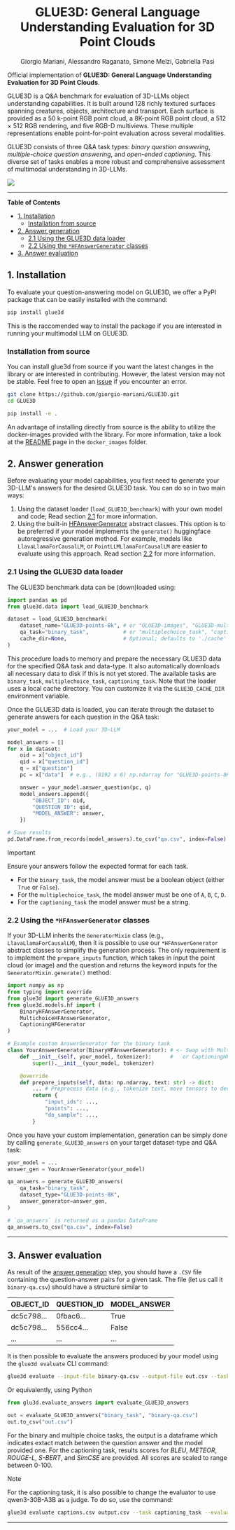 <h1 align="center">
GLUE3D: General Language Understanding Evaluation for 3D Point Clouds
</h1>
<p align="center">
Giorgio Mariani, Alessandro Raganato, Simone Melzi, Gabriella Pasi
</p>

Official implementation of **GLUE3D: General Language Understanding Evaluation for 3D Point Clouds**.

GLUE3D is a Q&A benchmark for evaluation of 3D-LLMs object understanding capabilities. It is built around 128 richly textured surfaces spanning creatures, objects, architecture and transport. Each surface is provided as a 50 k-point RGB point cloud, a 8K-point RGB point cloud, a 512 × 512 RGB rendering, and five RGB-D multiviews. These multiple representations enable point-for-point evaluation across several modalities.

GLUE3D consists of three Q&A task types: *binary question answering*, *multiple-choice question answering*, and *open-ended captioning*. This diverse set of tasks enables a more robust and comprehensive assessment of multimodal understanding in 3D-LLMs.

![](assets/teaser.jpg)

---
**Table of Contents**
- [1. Installation](#1-installation)
  - [Installation from source](#installation-from-source)
- [2. Answer generation](#2-answer-generation)
  - [2.1 Using the GLUE3D data loader](#21-using-the-glue3d-data-loader)
  - [2.2 Using the `*HFAnswerGenerator` classes](#22-using-the-hfanswergenerator-classes)
- [3. Answer evaluation](#3-answer-evaluation)

## 1. Installation

To evaluate your question-answering model on GLUE3D, we offer a PyPI package that can be easily installed with the command:

```bash
pip install glue3d
```
This is the raccomended way to install the package if you are interested in running your multimodal LLM on GLUE3D.

### Installation from source
You can install glue3d from source if you want the latest changes in the library or are interested in contributing. However, the latest version may not be stable. Feel free to open an [issue](https://github.com/giorgio-mariani/GLUE3D/issues) if you encounter an error.

```bash
git clone https://github.com/giorgio-mariani/GLUE3D.git
cd GLUE3D

pip install -e .
```
An advantage of installing directly from source is the ability to utilize the docker-images provided with the library. For more information, take a look at the [README](docker_images/README.md) page in the `docker_images` folder.

## 2. Answer generation

Before evaluating your model capabilities, you first need to generate your 3D-LLM's answers for the desired GLUE3D task. You can do so in two main ways:

1. Using the dataset loader (`load_GLUE3D_benchmark`) with your own model and code; Read section [2.1](#22-using-the-glue3d-data-loader) for more information.
2. Using the built-in [HFAnswerGenerator](glue3d/models/hf.py) abstract classes. This option is to be preferred if your model implements the `generate()` huggingface autoregressive generation method. For example, models like `LlavaLlamaForCausalLM`, or `PointLLMLlamaForCausalLM` are easier to evaluate using this approach. Read section [2.2](#22-using-the-hfanswergenerator-classes) for more information.

### 2.1 Using the GLUE3D data loader

The GLUE3D benchmark data can be (down)loaded using:

```python
import pandas as pd
from glue3d.data import load_GLUE3D_benchmark

dataset = load_GLUE3D_benchmark(
    dataset_name="GLUE3D-points-8k", # or "GLUE3D-images", "GLUE3D-multiview", "GLUE3D-points"
    qa_task="binary_task",           # or "multiplechoice_task", "captioning_task"
    cache_dir=None,                  # Optional; defaults to './cache' or $GLUE3D_CACHE_DIR
)
```



This procedure loads to memory and prepare the necessary GLUE3D data for the specified Q&A task and data-type. It also automatically downloads all necessary data to disk if this is not yet stored. The available tasks are `binary_task`, `multiplechoice_task`, `captioning_task`. Note that the loader uses a local cache directory. You can customize it via the `GLUE3D_CACHE_DIR` environment variable.

Once the GLUE3D data is loaded, you can iterate through the dataset to generate answers for each question in the Q&A task:

```python
your_model = ...  # Load your 3D-LLM

model_answers = []
for x in dataset:
    oid = x["object_id"]
    qid = x["question_id"]
    q = x["question"]
    pc = x["data"]  # e.g., (8192 x 6) np.ndarray for "GLUE3D-points-8K"

    answer = your_model.answer_question(pc, q)
    model_answers.append({
        "OBJECT_ID": oid,
        "QUESTION_ID": qid,
        "MODEL_ANSWER": answer,
    })

# Save results
pd.DataFrame.from_records(model_answers).to_csv("qa.csv", index=False)
```

> [!IMPORTANT]
>  Ensure your answers follow the expected format for each task.
> - For the `binary_task`, the model answer must be a boolean object (either `True` or `False`).
> - For the `multiplechoice_task`, the model answer must be one of `A`, `B`, `C`, `D`.
> - For the `captioning_task` the model answer must be a string.


### 2.2 Using the `*HFAnswerGenerator` classes

If your 3D-LLM inherits the `GeneratorMixin` class (e.g., `LlavaLlamaForCausalLM`), then it is possible to use our `*HFAnswerGenerator` abstract classes to simplify the generation process. The only requirement is to implement the `prepare_inputs` function, which takes in input the point cloud (or image) and the question and returns the keyword inputs for the `GeneratorMixin.generate()` method:

```python
import numpy as np
from typing import override
from glue3d import generate_GLUE3D_answers
from glue3d.models.hf import (
    BinaryHFAnswerGenerator,
    MultichoiceHFAnswerGenerator,
    CaptioningHFGenerator
)

# Example custom AnswerGenerator for the binary task
class YourAnswerGenerator(BinaryHFAnswerGenerator): # <- Swap with MultichoiceHFAnswerGenerator
    def __init__(self, your_model, tokenizer):      #   or CaptioningHFGenerator for other tasks.
        super().__init__(your_model, tokenizer)

    @override
    def prepare_inputs(self, data: np.ndarray, text: str) -> dict:
        ... # Preprocess data (e.g., tokenize text, move tensors to device, apply chat templates)
        return {
            "input_ids": ...,
            "points": ...,
            "do_sample": ...,
        }
```

Once you have your custom implementation, generation can be simply done by calling `generate_GLUE3D_answers` on your target dataset-type and Q&A task:
```python
your_model = ...
answer_gen = YourAnswerGenerator(your_model)

qa_answers = generate_GLUE3D_answers(
    qa_task="binary_task",
    dataset_type="GLUE3D-points-8K",
    answer_generator=answer_gen,
)

# `qa_answers` is returned as a pandas DataFrame
qa_answers.to_csv("qa.csv", index=False)
```

---

## 3. Answer evaluation
As result of the [answer generation](#answer-generation) step, you should have a `.CSV` file containing the question-answer  pairs for a given task. The file (let us call it `binary-qa.csv`) should have a structure similar to


|OBJECT_ID  | QUESTION_ID| MODEL_ANSWER|
|-----------|------------|-------------|
|dc5c798... | 0fbac6...  | True        |
|dc5c798... | 556cc4...  | False       |
|...        |...         |...          |


It is then possible to evaluate the answers produced by your model using the `glue3d evaluate` CLI command:
```bash
glue3d evaluate --input-file binary-qa.csv --output-file out.csv --task binary_task
```
Or equivalently, using Python
```python
from glu3d.evaluate_answers import evaluate_GLUE3D_answers

out = evaluate_GLUE3D_answers("binary_task", "binary-qa.csv")
out.to_csv("out.csv")
```

For the binary and multiple choice tasks, the output is a dataframe which indicates extact match between the question answer and the model provided one. For the captioning task, results scores for *BLEU*, *METEOR*, *ROUGE-L*, *S-BERT*, and *SimCSE* are provided. All scores are scaled to range between 0-100.

> [!NOTE]
> For the captioning task, it is also possible to change the evaluator to use qwen3-30B-A3B as a judge. To do so, use the command:
> ```bash
>glue3d evaluate captions.csv output.csv --task captioning_task --evaluator qwen_3_30B_A3B
>```

---
